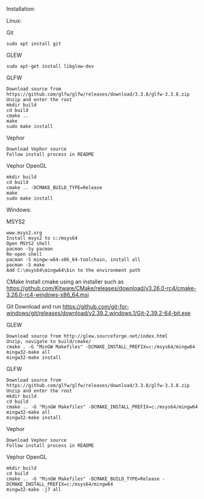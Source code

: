 Installation:

Linux:

Git
```
sudo apt install git
```

GLEW
```
sudo apt-get install libglew-dev
```

GLFW
```
Download source from https://github.com/glfw/glfw/releases/download/3.3.8/glfw-3.3.8.zip
Unzip and enter the root
mkdir build
cd build
cmake ..
make
sudo make install
```

Vephor
```
Download Vephor source
Follow install process in README
```

Vephor OpenGL
```
mkdir build
cd build
cmake .. -DCMAKE_BUILD_TYPE=Release
make
sudo make install
```

Windows:

MSYS2
```
www.msys2.org
Install msys2 to c:/msys64
Open MSYS2 shell
pacman -Sy pacman
Re-open shell
pacman -S mingw-w64-x86_64-toolchain, install all
pacman -S make
Add C:\msys64\mingw64\bin to the environment path
```

CMake
Install cmake using an installer such as https://github.com/Kitware/CMake/releases/download/v3.26.0-rc4/cmake-3.26.0-rc4-windows-x86_64.msi

Git
Download and run https://github.com/git-for-windows/git/releases/download/v2.39.2.windows.1/Git-2.39.2-64-bit.exe

GLEW
```
Download source from http://glew.sourceforge.net/index.html
Unzip, navigate to build/cmake/
cmake . -G "MinGW Makefiles" -DCMAKE_INSTALL_PREFIX=c:/msys64/mingw64
mingw32-make all
mingw32-make install
```

GLFW
```
Download source from https://github.com/glfw/glfw/releases/download/3.3.8/glfw-3.3.8.zip
Unzip and enter the root
mkdir build
cd build
cmake .. -G "MinGW Makefiles" -DCMAKE_INSTALL_PREFIX=c:/msys64/mingw64
mingw32-make all
mingw32-make install
```

Vephor
```
Download Vephor source
Follow install process in README
```

Vephor OpenGL
```
mkdir build
cd build
cmake .. -G "MinGW Makefiles" -DCMAKE_BUILD_TYPE=Release -DCMAKE_INSTALL_PREFIX=c:/msys64/mingw64
mingw32-make -j7 all
```